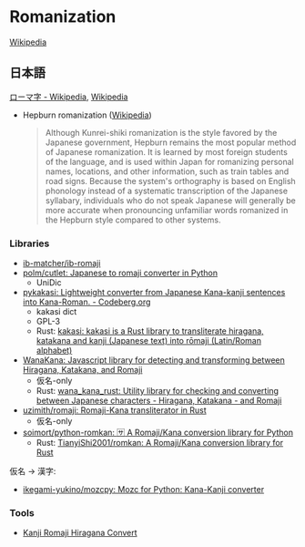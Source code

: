 # Romanization
[Wikipedia](https://en.wikipedia.org/wiki/Romanization)

## 日本語
[ローマ字 - Wikipedia](https://ja.wikipedia.org/wiki/%E3%83%AD%E3%83%BC%E3%83%9E%E5%AD%97), [Wikipedia](https://en.wikipedia.org/wiki/Romanization_of_Japanese)

- Hepburn romanization ([Wikipedia](https://en.wikipedia.org/wiki/Hepburn_romanization))

  > Although Kunrei-shiki romanization is the style favored by the Japanese government, Hepburn remains the most popular method of Japanese romanization. It is learned by most foreign students of the language, and is used within Japan for romanizing personal names, locations, and other information, such as train tables and road signs. Because the system's orthography is based on English phonology instead of a systematic transcription of the Japanese syllabary, individuals who do not speak Japanese will generally be more accurate when pronouncing unfamiliar words romanized in the Hepburn style compared to other systems.

### Libraries
- [ib-matcher/ib-romaji](https://github.com/Chaoses-Ib/ib-matcher/blob/master/ib-romaji/README.md)
- [polm/cutlet: Japanese to romaji converter in Python](https://github.com/polm/cutlet)
  - UniDic
- [pykakasi: Lightweight converter from Japanese Kana-kanji sentences into Kana-Roman. - Codeberg.org](https://codeberg.org/miurahr/pykakasi)
  - kakasi dict
  - GPL-3
  - Rust: [kakasi: kakasi is a Rust library to transliterate hiragana, katakana and kanji (Japanese text) into rōmaji (Latin/Roman alphabet)](https://github.com/Theta-Dev/kakasi)
- [WanaKana: Javascript library for detecting and transforming between Hiragana, Katakana, and Romaji](https://github.com/WaniKani/WanaKana)
  - 仮名-only
  - Rust: [wana\_kana\_rust: Utility library for checking and converting between Japanese characters - Hiragana, Katakana - and Romaji](https://github.com/PSeitz/wana_kana_rust)
- [uzimith/romaji: Romaji-Kana transliterator in Rust](https://github.com/uzimith/romaji)
  - 仮名-only
- [soimort/python-romkan: :sa: A Romaji/Kana conversion library for Python](https://github.com/soimort/python-romkan)
  - Rust: [TianyiShi2001/romkan: A Romaji/Kana conversion library for Rust](https://github.com/TianyiShi2001/romkan)

仮名 -> 漢字:
- [ikegami-yukino/mozcpy: Mozc for Python: Kana-Kanji converter](https://github.com/ikegami-yukino/mozcpy)

### Tools
- [Kanji Romaji Hiragana Convert](https://j-talk.com/convert)
